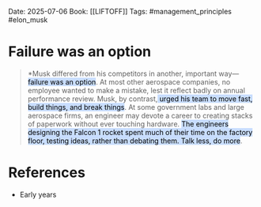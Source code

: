 Date: 2025-07-06
Book: [[LIFTOFF]]
Tags: #management_principles #elon_musk 
# Failure was an option

>*Musk differed from his competitors in another, important way—<mark style="background: #ADCCFFA6;">failure was an option</mark>. At most other aerospace companies, no employee wanted to make a mistake, lest it reflect badly on annual performance review. Musk, by contrast,<mark style="background: #ADCCFFA6;"> urged his team to move fast, build things, and break things</mark>. At some government labs and large aerospace firms, an engineer may devote a career to creating stacks of paperwork without ever touching hardware. <mark style="background: #ADCCFFA6;">The engineers designing the Falcon 1 rocket spent much of their time on the factory floor, testing ideas, rather than debating them. Talk less, do more</mark>.

# References
- Early years